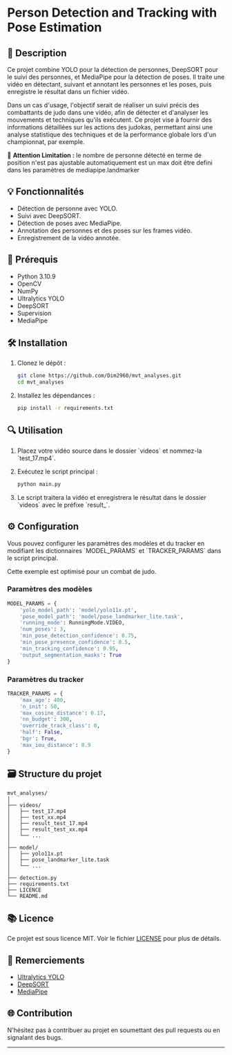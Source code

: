 # Person Detection and Tracking with Pose Estimation

## 🌟 Description

Ce projet combine YOLO pour la détection de personnes, DeepSORT pour le suivi des personnes, et MediaPipe pour la détection de poses. Il traite une vidéo en détectant, suivant et annotant les personnes et les poses, puis enregistre le résultat dans un fichier vidéo.

Dans un cas d'usage, l'objectif serait de réaliser un suivi précis des combattants de judo dans une vidéo, afin de détecter et d'analyser les mouvements et techniques qu'ils exécutent. Ce projet vise à fournir des informations détaillées sur les actions des judokas, permettant ainsi une analyse statistique des techniques et de la performance globale lors d'un championnat, par exemple.

🚨 **Attention Limitation :** le nombre de personne détecté en terme de position n'est pas ajustable automatiquement est un max doit être defini dans les paramètres de mediapipe.landmarker

## 💡 Fonctionnalités

- Détection de personne avec YOLO.
- Suivi avec DeepSORT.
- Détection de poses avec MediaPipe.
- Annotation des personnes et des poses sur les frames vidéo.
- Enregistrement de la vidéo annotée.

## 💪 Prérequis

- Python 3.10.9
- OpenCV
- NumPy
- Ultralytics YOLO
- DeepSORT
- Supervision
- MediaPipe

## 🛠 Installation

1. Clonez le dépôt :

    ```bash
    git clone https://github.com/Dim2960/mvt_analyses.git
    cd mvt_analyses
    ```

2. Installez les dépendances :

    ```bash
    pip install -r requirements.txt
    ```

## 🔍 Utilisation

1. Placez votre vidéo source dans le dossier \`videos\` et nommez-la \`test_17.mp4\`.

2. Exécutez le script principal :

    ```bash
    python main.py
    ```

3. Le script traitera la vidéo et enregistrera le résultat dans le dossier \`videos\` avec le préfixe \`result_\`.

## ⚙️ Configuration

Vous pouvez configurer les paramètres des modèles et du tracker en modifiant les dictionnaires \`MODEL_PARAMS\` et \`TRACKER_PARAMS\` dans le script principal.

Cette exemple est optimisé pour un combat de judo.

### Paramètres des modèles

```python
MODEL_PARAMS = {
    'yolo_model_path': 'model/yolo11x.pt',
    'pose_model_path': 'model/pose_landmarker_lite.task',
    'running_mode': RunningMode.VIDEO,
    'num_poses': 3,
    'min_pose_detection_confidence': 0.75,
    'min_pose_presence_confidence': 0.5,
    'min_tracking_confidence': 0.95,
    'output_segmentation_masks': True
}
```

### Paramètres du tracker

```python
TRACKER_PARAMS = {
    'max_age': 400,
    'n_init': 50,
    'max_cosine_distance': 0.17,
    'nn_budget': 300,
    'override_track_class': 0,
    'half': False,
    'bgr': True,
    'max_iou_distance': 0.9
}
```

## 🗃️ Structure du projet

```
mvt_analyses/
│
├── videos/
│   ├── test_17.mp4
│   ├── test_xx.mp4
│   ├── result_test_17.mp4
│   ├── result_test_xx.mp4
│   └── ...
│
├── model/
│   ├── yolo11x.pt
│   ├── pose_landmarker_lite.task
│   └── ...
│
├── detection.py
├── requirements.txt
├── LICENCE
└── README.md
```

## 📚 Licence

Ce projet est sous licence MIT. Voir le fichier [LICENSE](LICENSE) pour plus de détails.

## 🙏 Remerciements

- [Ultralytics YOLO](https://github.com/ultralytics)
- [DeepSORT](https://github.com/nwojke/deep_sort)
- [MediaPipe](https://ai.google.dev/edge/mediapipe/solutions/)

## 🌐 Contribution

N'hésitez pas à contribuer au projet en soumettant des pull requests ou en signalant des bugs.

---